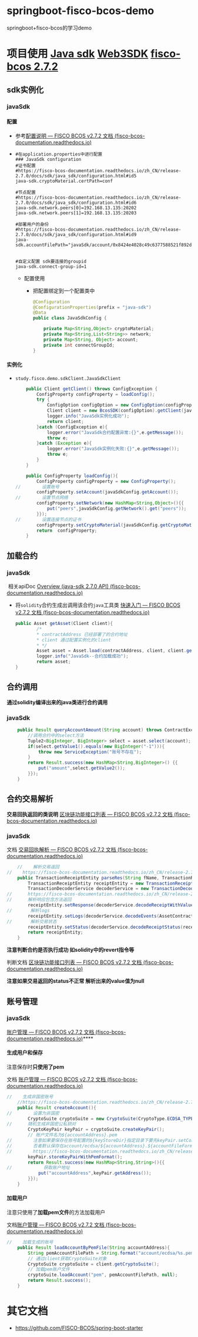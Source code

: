 # springboot-fisco-bcos-demo
springboot+fisco-bcos的学习demo

# 项目使用 [Java sdk](https://fisco-bcos-documentation.readthedocs.io/zh_CN/release-2.7.0/docs/sdk/java_sdk/index.html) [Web3SDK]((https://fisco-bcos-documentation.readthedocs.io/zh_CN/release-2.7.0/docs/sdk/java_sdk.html#id13)) [fisco-bcos 2.7.2]((https://fisco-bcos-documentation.readthedocs.io/zh_CN/release-2.7.0/docs/installation.html))

## sdk实例化


###  javaSdk 

#### 配置

* 参考[配置说明 — FISCO BCOS v2.7.2 文档 (fisco-bcos-documentation.readthedocs.io)](https://fisco-bcos-documentation.readthedocs.io/zh_CN/release-2.7.0/docs/sdk/java_sdk/configuration.html)

* ```properties
  #在application.properties中进行配置
  ### JavaSdk configuration
  #证书配置
  #https://fisco-bcos-documentation.readthedocs.io/zh_CN/release-2.7.0/docs/sdk/java_sdk/configuration.html#id5
  java-sdk.cryptoMaterial.certPath=conf
  
  #节点配置
  #https://fisco-bcos-documentation.readthedocs.io/zh_CN/release-2.7.0/docs/sdk/java_sdk/configuration.html#id6
  java-sdk.network.peers[0]=192.168.13.135:20202
  java-sdk.network.peers[1]=192.168.13.135:20203
  
  #部署用户的身份
  #https://fisco-bcos-documentation.readthedocs.io/zh_CN/release-2.7.0/docs/sdk/java_sdk/configuration.html#id9
  java-sdk.accountFilePath="javaSdk/account/0x8424e4028c49c6377588521f892d7f03c2d36e77.pem"
  
  
  #自定义配置 sdk要连接的groupid
  java-sdk.connect-group-id=1
  ```

  * 配置使用 

    * 把配置绑定到一个配置类中

      ```java
      @Configuration
      @ConfigurationProperties(prefix = "java-sdk")
      @Data
      public class JavaSdkConfig {
      
          private Map<String,Object> cryptoMaterial;
          private Map<String,List<String>> network;
          private Map<String, Object> account;
          private int connectGroupId;
      }
      ```
      
#### 实例化 

  * `study.fisco.demo.sdkClient.JavaSdkClient`
  
    ```java
        public Client getClient() throws ConfigException {
            ConfigProperty configProperty = loadConfig();
            try {
                ConfigOption configOption = new ConfigOption(configProperty);
                Client client = new BcosSDK(configOption).getClient(javaSdkConfig.getConnectGroupId());
                logger.info("JavaSdk实例化成功");
                return client;
            }catch (ConfigException e){
                logger.error("JavaSdk合约配置异常:{}",e.getMessage());
                throw e;
            }catch (Exception e){
                logger.error("JavaSdk实例化失败:{}",e.getMessage());
                throw e;
            }
        }
    
        public ConfigProperty loadConfig(){
            ConfigProperty configProperty = new ConfigProperty();
    //        设置账号
            configProperty.setAccount(javaSdkConfig.getAccount());
    //        设置节点网络
            configProperty.setNetwork(new HashMap<String,Object>(){{
                put("peers",javaSdkConfig.getNetwork().get("peers"));
            }});
    //        设置连接节点的证书
            configProperty.setCryptoMaterial(javaSdkConfig.getCryptoMaterial());
            return  configProperty;
        }
    ```



## 加载合约

### javaSdk

​	相关apiDoc [Overview (java-sdk 2.7.0 API) (fisco-bcos-documentation.readthedocs.io)](https://fisco-bcos-documentation.readthedocs.io/zh_CN/latest/javadoc/index.html)

* 将`solidity`合约生成出调用该合约`java`工具类 [快速入门 — FISCO BCOS v2.7.2 文档 (fisco-bcos-documentation.readthedocs.io)](https://fisco-bcos-documentation.readthedocs.io/zh_CN/release-2.7.0/docs/sdk/java_sdk/quick_start.html#id4)

  ```java
  public Asset getAsset(Client client){
          /*
          * contractAddress 已经部署了的合约地址
          * client 通过配置实例化的client
          * */
          Asset asset = Asset.load(contractAddress, client, client.getCryptoSuite().getCryptoKeyPair());
          logger.info("JavaSdk--合约加载成功");
          return asset;
  }
  ```

## 合约调用

**通过solidity编译出来的java类进行合约调用**

### javaSdk

```java
    public Result queryAccountAmount(String account) throws ContractException {
        //调用合约中的select方法
        Tuple2<BigInteger, BigInteger> select = asset.select(account);
        if(select.getValue1().equals(new BigInteger("-1"))){
            throw new ServiceException("账号不存在");
        }
        return Result.success(new HashMap<String,BigInteger>() {{
            put("amount",select.getValue2());
        }});
    }
```

## 合约交易解析

**交易回执返回的类说明** [区块链功能接口列表 — FISCO BCOS v2.7.2 文档 (fisco-bcos-documentation.readthedocs.io)](https://fisco-bcos-documentation.readthedocs.io/zh_CN/latest/docs/api.html#gettransactionreceipt)

### javaSdk

文档 [交易回执解析 — FISCO BCOS v2.7.2 文档 (fisco-bcos-documentation.readthedocs.io)](https://fisco-bcos-documentation.readthedocs.io/zh_CN/release-2.7.0/docs/sdk/java_sdk/transaction_decode.html)

```java
    //    解析交易返回
//    https://fisco-bcos-documentation.readthedocs.io/zh_CN/release-2.7.0/docs/sdk/java_sdk/transaction_decode.html
    public TransactionReceiptEntity parseRes(String fName, TransactionReceipt receipt) throws IOException, ABICodecException, TransactionException {
        TransactionReceiptEntity receiptEntity = new TransactionReceiptEntity();
        TransactionDecoderService decoderService = new TransactionDecoderService(client.getCryptoSuite());
//      https://fisco-bcos-documentation.readthedocs.io/zh_CN/release-2.7.0/docs/sdk/java_sdk/transaction_decode.html#
//      解析响应包含方法返回
        receiptEntity.setResponse(decoderService.decodeReceiptWithValues(AssetContract.getAbi(), fName, receipt));
//       解析logs
        receiptEntity.setLogs(decoderService.decodeEvents(AssetContract.getAbi(),receipt.getLogs()));
//       解析交易状态
        receiptEntity.setStatus(decoderService.decodeReceiptStatus(receipt));
        return receiptEntity;
    }
```

**注意判断合约是否执行成功 如solidity中的revert指令等**

判断文档 [区块链功能接口列表 — FISCO BCOS v2.7.2 文档 (fisco-bcos-documentation.readthedocs.io)](https://fisco-bcos-documentation.readthedocs.io/zh_CN/latest/docs/api.html#id3)

**注意如果交易返回的status不正常 解析出来的value值为null**

## 账号管理

### javaSdk

[账户管理 — FISCO BCOS v2.7.2 文档 (fisco-bcos-documentation.readthedocs.io)](https://fisco-bcos-documentation.readthedocs.io/zh_CN/release-2.7.0/docs/sdk/java_sdk/key_tool.html#id1)****

#### 生成用户和保存

注意保存时**只使用了pem**

文档 [账户管理 — FISCO BCOS v2.7.2 文档 (fisco-bcos-documentation.readthedocs.io)](https://fisco-bcos-documentation.readthedocs.io/zh_CN/release-2.7.0/docs/sdk/java_sdk/key_tool.html#id5)

```java
//    生成非国密账号
    //https://fisco-bcos-documentation.readthedocs.io/zh_CN/release-2.7.0/docs/sdk/java_sdk/key_tool.html#id5
    public Result createAccount(){
//        设置为非国密
        CryptoSuite cryptoSuite = new CryptoSuite(CryptoType.ECDSA_TYPE);
//      随机生成非国密公私钥对
        CryptoKeyPair keyPair = cryptoSuite.createKeyPair();
        // 账户文件名为${accountAddress}.pem
//        注意如果要保存在账号配置的${keyStoreDir}指定目录下要先keyPair.setConfig();设置一个config给它
//        否者默认保存在account/ecdsa/${accountAddress}.${accountFileFormat}
//        https://fisco-bcos-documentation.readthedocs.io/zh_CN/release-2.7.0/docs/sdk/java_sdk/configuration.html#id9
        keyPair.storeKeyPairWithPemFormat();
        return Result.success(new HashMap<String,String>(){{
//            获取账户地址
            put("accountAddress",keyPair.getAddress());
        }});
    }
```

#### 加载用户

注意只使用了**加载pem文件**的方法加载用户

文档[账户管理 — FISCO BCOS v2.7.2 文档 (fisco-bcos-documentation.readthedocs.io)](https://fisco-bcos-documentation.readthedocs.io/zh_CN/release-2.7.0/docs/sdk/java_sdk/key_tool.html#pem)

```java
//    加载生成的账号
    public Result loadAccountByPemFile(String accountAddress){
        String pemAccountFilePath = String.format("account/ecdsa/%s.pem", accountAddress);
        // 通过client获取CryptoSuite对象
        CryptoSuite cryptoSuite = client.getCryptoSuite();
        // 加载pem账户文件
        cryptoSuite.loadAccount("pem", pemAccountFilePath, null);
        return Result.success();
    }
```

# 其它文档
* https://github.com/FISCO-BCOS/spring-boot-starter

